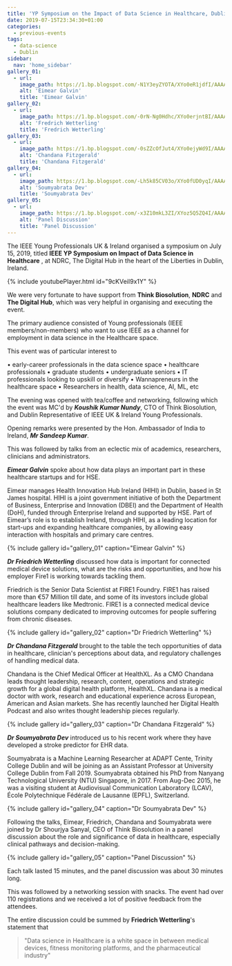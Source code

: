 ```yaml
---
title: 'YP Symposium on the Impact of Data Science in Healthcare, Dublin – July 2019'
date: 2019-07-15T23:34:30+01:00
categories:
  - previous-events
tags:
  - data-science
  - Dublin
sidebar:
  nav: 'home_sidebar'
gallery_01:
  - url:
    image_path: https://1.bp.blogspot.com/-N1Y3eyZYOTA/XYo0eR1jdfI/AAAAAAABYzQ/dicBw_6KvY05Rlvu9ODwpbYZlE0GYJrrQCLcBGAsYHQ/s320/DSC_0578.JPG
    alt: 'Eimear Galvin'
    title: 'Eimear Galvin'
gallery_02:
  - url:
    image_path: https://1.bp.blogspot.com/-0rN-Ng0Hdhc/XYo0erjntBI/AAAAAAABYzI/ELQ1-OcRDrQ8J5nIvGl8Q8GQVCKHD4ufwCLcBGAsYHQ/s320/DSC_0586.JPG
    alt: 'Fredrich Wetterling'
    title: 'Fredrich Wetterling'
gallery_03:
  - url:
    image_path: https://1.bp.blogspot.com/-0sZZcOfJut4/XYo0ejyWd9I/AAAAAAABYzM/-WoN_xZ-edAgFgaYYlmmEvzmKLO25C4IgCLcBGAsYHQ/s320/DSC_0593.JPG
    alt: 'Chandana Fitzgerald'
    title: 'Chandana Fitzgerald'
gallery_04:
  - url:
    image_path: https://1.bp.blogspot.com/-Lh5k85CV03o/XYo0fUD0yqI/AAAAAAABYzU/0Lf-BH5xikg64HD2dfwDkqFVXfsIr3scACLcBGAsYHQ/s320/DSC_0596.JPG
    alt: 'Soumyabrata Dev'
    title: 'Soumyabrata Dev'
gallery_05:
  - url:
    image_path: https://1.bp.blogspot.com/-x3Z10mkL3ZI/XYoz5Q5ZQ4I/AAAAAAABYzA/KVHn-FEPPI4QI25Dq-1z7SH11Tkav-ZgQCKgBGAsYHg/s320/20190715_184214_HDR.jpg
    alt: 'Panel Discussion'
    title: 'Panel Discussion'
---
```


The IEEE Young Professionals UK & Ireland organised a symposium on July 15, 2019, titled **IEEE YP Symposium on Impact of Data Science in Healthcare** , at NDRC, The Digital Hub in the heart of the Liberties in Dublin, Ireland.

{% include youtubePlayer.html id="9cKVeiI9x1Y" %}

We were very fortunate to have support from **Think Biosolution**, **NDRC** and **The Digital Hub**, which was very helpful in organising and executing the event.

The primary audience consisted of Young professionals (IEEE members/non-members) who want to use IEEE as a channel for employment in data science in the Healthcare space.

This event was of particular interest to

• early-career professionals in the data science space
• healthcare professionals
• graduate students
• undergraduate seniors
• IT professionals looking to upskill or diversify
• Wannapreneurs in the healthcare space
• Researchers in health, data science, AI, ML, etc

The evening was opened with tea/coffee and networking, following which the event was MC'd by **_Koushik Kumar Nundy_**, CTO of Think Biosolution, and Dublin Representative of IEEE UK & Ireland Young Professionals.

Opening remarks were presented by the Hon. Ambassador of India to Ireland, **_Mr Sandeep Kumar_**.

This was followed by talks from an eclectic mix of academics, researchers, clinicians and administrators.

**_Eimear Galvin_** spoke about how data plays an important part in these healthcare startups and for HSE.

Eimear manages Health Innovation Hub Ireland (HIHI) in Dublin, based in St James hospital. HIHI is a joint government initiative of both the Department of Business, Enterprise and Innovation (DBEI) and the Department of Health (DoH), funded through Enterprise Ireland and supported by HSE. Part of Eimear’s role is to establish Ireland, through HIHI, as a leading location for start-ups and expanding healthcare companies, by allowing easy interaction with hospitals and primary care centres.

{% include gallery id="gallery_01" caption="Eimear Galvin" %}

**_Dr Friedrich Wetterling_** discussed how data is important for connected medical device solutions, what are the risks and opportunities, and how his employer Fire1 is working towards tackling them.

Friedrich is the Senior Data Scientist at FIRE1 Foundry. FIRE1 has raised more than €57 Million till date, and some of its investors include global healthcare leaders like Medtronic. FIRE1 is a connected medical device solutions company dedicated to improving outcomes for people suffering from chronic diseases.

{% include gallery id="gallery_02" caption="Dr Friedrich Wetterling" %}

**_Dr Chandana Fitzgerald_** brought to the table the tech opportunities of data in healthcare, clinician's perceptions about data, and regulatory challenges of handling medical data.

Chandana is the Chief Medical Officer at HealthXL. As a CMO Chandana leads thought leadership, research, content, operations and strategic growth for a global digital health platform, HealthXL. Chandana is a medical doctor with work, research and educational experience across European, American and Asian markets. She has recently launched her Digital Health Podcast and also writes thought leadership pieces regularly.

{% include gallery id="gallery_03" caption="Dr Chandana Fitzgerald" %}

**_Dr Soumyabrata Dev_** introduced us to his recent work where they have developed a stroke predictor for EHR data.

Soumyabrata is a Machine Learning Researcher at ADAPT Cente, Trinity College Dublin and will be joining as an Assistant Professor at University College Dublin from Fall 2019. Soumyabrata obtained his PhD from Nanyang Technological University (NTU) Singapore, in 2017. From Aug-Dec 2015, he was a visiting student at Audiovisual Communication Laboratory (LCAV), École Polytechnique Fédérale de Lausanne (EPFL), Switzerland.

{% include gallery id="gallery_04" caption="Dr Soumyabrata Dev" %}

Following the talks, Eimear, Friedrich, Chandana and Soumyabrata were joined by Dr Shourjya Sanyal, CEO of Think Biosolution in a panel discussion about the role and significance of data in healthcare, especially clinical pathways and decision-making.

{% include gallery id="gallery_05" caption="Panel Discussion" %}

Each talk lasted 15 minutes, and the panel discussion was about 30 minutes long.

This was followed by a networking session with snacks. The event had over 110 registrations and we received a lot of positive feedback from the attendees.

The entire discussion could be summed by **Friedrich Wetterling**'s statement that

> "Data science in Healthcare is a white space in between medical devices, fitness monitoring platforms, and the pharmaceutical industry"
